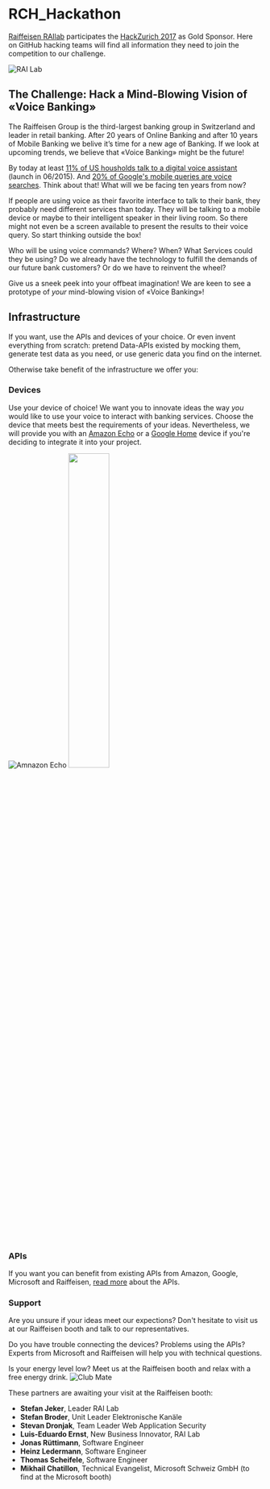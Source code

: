 # RCH_Hackathon
[Raiffeisen RAIlab](https://www.raiffeisen.ch/winkeln/de/ueber-uns/organisation/rai-lab.html) participates the [HackZurich 2017]() as Gold Sponsor. Here on GitHub hacking teams will find all information they need to join the competition to our challenge.

![RAI Lab](https://www.raiffeisen.ch/content/dam/www/rch/ueber-uns/organisation/bannerbilder/Logo-RAI-Lab.jpg.transform/w1920/image.jpg)

## The Challenge: Hack a Mind-Blowing Vision of «Voice Banking»
The Raiffeisen Group is the third-largest banking group in Switzerland and leader in retail banking. After 20 years of Online Banking and after 10 years of Mobile Banking we belive it’s time for a new age of Banking. If we look at upcoming trends, we believe that «Voice Banking» might be the future!

By today at least [11% of US housholds talk to a digital voice assistant](http://www.telecompetitor.com/report-voice-assistant-penetration-jumps-to-12-of-u-s-broadband-households/) (launch in 06/2015). And [20% of Google's mobile queries are voice searches](http://searchengineland.com/google-reveals-20-percent-queries-voice-queries-249917). Think about that! What will we be facing ten years from now?

If people are using voice as their favorite interface to talk to their bank, they probably need different services than today. They will be talking to a mobile device or maybe to their intelligent speaker in their living room. So there might not even be a screen available to present the results to their voice query. So start thinking outside the box!

Who will be using voice commands? Where? When? What Services could they be using? Do we already have the technology to fulfill the demands of our future bank customers? Or do we have to reinvent the wheel?

Give us a sneek peek into your offbeat imagination! We are keen to see a prototype of _your_ mind-blowing vision of «Voice Banking»!





## Infrastructure
If you want, use the APIs and devices of your choice. Or even invent everything from scratch: pretend Data-APIs existed by mocking them, generate test data as you need, or use generic data you find on the internet.

Otherwise take benefit of the infrastructure we offer you:

### Devices
Use your device of choice! We want you to innovate ideas the way _you_ would like to use your voice to interact with banking services. Choose the device that meets best the requirements of your ideas. Nevertheless, we will provide you with an [Amazon Echo](https://developer.amazon.com/alexa) or a [Google Home](http://home.google.com/)  device if you're deciding to integrate it into your project.

![Amnazon Echo](https://upload.wikimedia.org/wikipedia/commons/thumb/5/5c/Amazon_Echo.jpg/100px-Amazon_Echo.jpg) <img src="https://storage.googleapis.com/madebygoog/v1/home/bases/base-gray.png" width="40%" height="40%">




### APIs
If you want you can benefit from existing APIs from Amazon, Google, Microsoft and Raiffeisen, [read more](apis) about the APIs.



### Support
Are you unsure if your ideas meet our expections? Don't hesitate to visit us at our Raiffeisen booth and talk to our representatives.

Do you have trouble connecting the devices? Problems using the APIs? Experts from Microsoft and Raiffeisen will help you with technical questions.

Is your energy level low? Meet us at the Raiffeisen booth and relax with a free energy drink. 
![Club Mate](http://alterdrinks.co.uk/image/cache/data/club_mate_33-180x180.png)

These partners are awaiting your visit at the Raiffeisen booth:
- **Stefan Jeker**, Leader RAI Lab
- **Stefan Broder**, Unit Leader Elektronische Kanäle
- **Stevan Dronjak**, Team Leader Web Application Security
- **Luis-Eduardo Ernst**, New Business Innovator, RAI Lab
- **Jonas Rüttimann**, Software Engineer
- **Heinz Ledermann**, Software Engineer
- **Thomas Scheifele**, Software Engineer
- **Mikhail Chatillon**, Technical Evangelist, Microsoft Schweiz GmbH (to find at the Microsoft booth)
